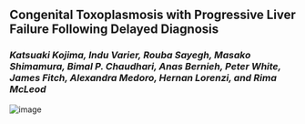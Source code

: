 ## Congenital Toxoplasmosis with Progressive Liver Failure Following Delayed Diagnosis
### _Katsuaki Kojima, Indu Varier, Rouba Sayegh, Masako Shimamura, Bimal P. Chaudhari, Anas Bernieh, Peter White, James Fitch, Alexandra Medoro, Hernan Lorenzi, and Rima McLeod_


![image](https://github.com/user-attachments/assets/ef14fa22-fd00-4afa-99cd-abb929e7b4c1)


 
